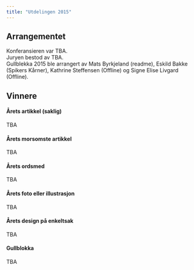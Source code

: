 ```yaml
---
title: "Utdelingen 2015"
---
```


## Arrangementet

Konferansieren var TBA.  
Juryen bestod av TBA.  
Gullblekka 2015 ble arrangert av Mats Byrkjeland (readme), Eskild Bakke (Spikers Kårner), Kathrine Steffensen (Offline) og Signe Elise Livgard (Offline).  

## Vinnere

#### Årets artikkel (saklig)
TBA

#### Årets morsomste artikkel
TBA

#### Årets ordsmed
TBA

#### Årets foto eller illustrasjon
TBA

#### Årets design på enkeltsak
TBA

#### Gullblokka
TBA
